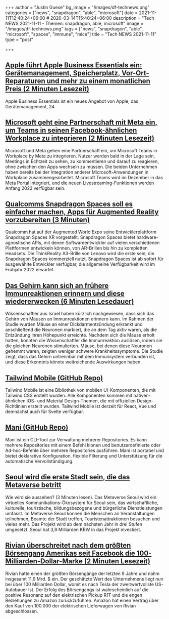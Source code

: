+++
author = "Justin Guese"
bg_image = "/images/df-technews.png"
categories = ["news", "snapdragon", "able", "microsoft"]
date = 2021-11-11T12:40:24+06:00 # 2020-03-14T15:40:24+06:00
description = "Tech NEWS 2021-11-11 - Themen: snapdragon, able, microsoft"
image = "/images/df-technews.png"
tags = ["news", "snapdragon", "able", "microsoft", "spaces", "immune", "mice"]
title = "Tech NEWS 2021-11-11"
type = "post"

+++

## [Apple führt Apple Business Essentials ein: Gerätemanagement, Speicherplatz, Vor-Ort-Reparaturen und mehr zu einem monatlichen Preis (2 Minuten Lesezeit)](https://9to5mac.com/2021/11/10/apple-business-essentials/)

 Apple Business Essentials ist ein neues Angebot von Apple, das Gerätemanagement, 24

## [Microsoft geht eine Partnerschaft mit Meta ein, um Teams in seinen Facebook-ähnlichen Workplace zu integrieren (2 Minuten Lesezeit)](https://www.theverge.com/2021/11/10/22774059/microsoft-teams-meta-facebook-workplace-integration?scrolla=5eb6d68b7fedc32c19ef33b4)

 Microsoft und Meta gehen eine Partnerschaft ein, um Microsoft Teams in Workplace by Meta zu integrieren. Nutzer werden bald in der Lage sein, Meetings in Echtzeit zu sehen, zu kommentieren und darauf zu reagieren, ohne zwischen den Apps wechseln zu müssen. Die beiden Unternehmen haben bereits bei der Integration anderer Microsoft-Anwendungen in Workplace zusammengearbeitet. Microsoft Teams wird im Dezember in das Meta Portal integriert, und die neuen Livestreaming-Funktionen werden Anfang 2022 verfügbar sein.

## [Qualcomms Snapdragon Spaces soll es einfacher machen, Apps für Augmented Reality vorzubereiten (3 Minuten)](https://www.theverge.com/2021/11/9/22771850/qualcomm-ar-sdk-snapdragon-spaces-mixed-reality-metaverse?scrolla=5eb6d68b7fedc32c19ef33b4)

 Qualcomm hat auf der Augmented World Expo seine Entwicklerplattform Snapdragon Spaces XR vorgestellt. Snapdragon Spaces bietet hardware-agnostische APIs, mit denen Softwareentwickler auf vielen verschiedenen Plattformen entwickeln können, von AR-Brillen bis hin zu kompletten Headsets. Die ThinkReality A3-Brille von Lenovo wird die erste sein, die Snapdragon Spaces kommerziell nutzt. Snapdragon Spaces ist ab sofort für ausgewählte Entwickler verfügbar, die allgemeine Verfügbarkeit wird im Frühjahr 2022 erwartet.

## [Das Gehirn kann sich an frühere Immunreaktionen erinnern und diese wiedererwecken (6 Minuten Lesedauer)](https://www.quantamagazine.org/new-science-shows-immune-memory-in-the-brain-20211108/)

 Wissenschaftler aus Israel haben kürzlich nachgewiesen, dass sich das Gehirn von Mäusen an Immunreaktionen erinnern kann. Im Rahmen der Studie wurden Mäuse an einer Dickdarmentzündung erkrankt und anschließend die Neuronen markiert, die an dem Tag aktiv waren, als die Entzündung ihren Höhepunkt erreichte. Nachdem sich die Mäuse erholt hatten, konnten die Wissenschaftler die Immunreaktion auslösen, indem sie die gleichen Neuronen stimulierten. Mäuse, bei denen diese Neuronen gehemmt waren, zeigten weniger schwere Krankheitssymptome. Die Studie zeigt, dass das Gehirn untrennbar mit dem Immunsystem verbunden ist, und diese Erkenntnis könnte weitreichende Auswirkungen haben.

## [Tailwind Mobile (GitHub Repo)](https://github.com/tailwind-mobile/tailwind-mobile)

 Tailwind Mobile ist eine Bibliothek von mobilen UI-Komponenten, die mit Tailwind CSS erstellt wurden. Alle Komponenten kommen mit nativen-ähnlichen iOS- und Material Design-Themen, die mit offiziellen Design-Richtlinien erstellt wurden. Tailwind Mobile ist derzeit für React, Vue und demnächst auch für Svelte verfügbar.

## [Mani (GitHub Repo)](https://github.com/alajmo/mani)

 Mani ist ein CLI-Tool zur Verwaltung mehrerer Repositories. Es kann mehrere Repositories mit einem Befehl klonen und benutzerdefinierte oder Ad-hoc-Befehle über mehrere Repositories ausführen. Mani ist portabel und bietet deklarative Konfiguration, flexible Filterung und Unterstützung für die automatische Vervollständigung.

## [Seoul wird die erste Stadt sein, die das Metaverse betritt](https://www.euronews.com/next/2021/11/10/seoul-to-become-the-first-city-to-enter-the-metaverse-what-will-it-look-like)

 Wie wird sie aussehen? (3 Minuten lesen). Das Metaverse Seoul wird ein virtuelles Kommunikations-Ökosystem für Seoul sein, das wirtschaftliche, kulturelle, touristische, bildungsbezogene und bürgerliche Dienstleistungen umfasst. Im Metaverse Seoul können die Menschen an Veranstaltungen teilnehmen, Beamte der Stadt treffen, Touristenattraktionen besuchen und vieles mehr. Das Projekt wird ab dem nächsten Jahr in drei Stufen umgesetzt. Seoul hat 3,9 Milliarden KRW in das Projekt investiert.

## [Rivian überschreitet nach dem größten Börsengang Amerikas seit Facebook die 100-Milliarden-Dollar-Marke (2 Minuten Lesezeit)](https://www.thedrive.com/news/43087/rivian-soars-past-100-billion-following-biggest-ipo-since-facebook)

 Rivian hatte einen der größten Börsengänge der letzten 9 Jahre und nahm insgesamt 11,9 Mrd. $ ein. Der geschätzte Wert des Unternehmens liegt nun bei über 100 Milliarden Dollar, womit es nach Tesla der zweitwertvollste US-Autobauer ist. Der Erfolg des Börsengangs ist wahrscheinlich auf die positive Resonanz auf den elektrischen Pickup R1T und die engen Beziehungen zu Amazon zurückzuführen. Amazon hat einen Vertrag über den Kauf von 100.000 der elektrischen Lieferwagen von Rivian abgeschlossen.

